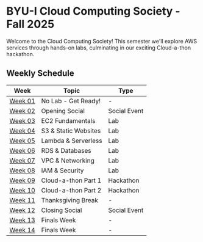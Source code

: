 # BYU-I Cloud Computing Society - Fall 2025

Welcome to the Cloud Computing Society! This semester we'll explore AWS services through hands-on labs, culminating in our exciting Cloud-a-thon hackathon.

## Weekly Schedule

| Week | Topic | Type |
|------|-------|------|
| [Week 01](W01/README.md) | No Lab - Get Ready! | - |
| [Week 02](W02/README.md) | Opening Social | Social Event |
| [Week 03](W03/README.md) | EC2 Fundamentals | Lab |
| [Week 04](W04/README.md) | S3 & Static Websites | Lab |
| [Week 05](W05/README.md) | Lambda & Serverless | Lab |
| [Week 06](W06/README.md) | RDS & Databases | Lab |
| [Week 07](W07/README.md) | VPC & Networking | Lab |
| [Week 08](W08/README.md) | IAM & Security | Lab |
| [Week 09](W09/README.md) | Cloud-a-thon Part 1 | Hackathon |
| [Week 10](W10/README.md) | Cloud-a-thon Part 2 | Hackathon |
| [Week 11](W11/README.md) | Thanksgiving Break | - |
| [Week 12](W12/README.md) | Closing Social | Social Event |
| [Week 13](W13/README.md) | Finals Week | - |
| [Week 14](W14/README.md) | Finals Week | - |
